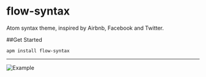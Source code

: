 # flow-syntax

Atom syntax theme, inspired by Airbnb, Facebook and Twitter.

##Get Started

 `apm install flow-syntax`
 
 ***
 

![Example](http://s32.postimg.org/ktxmjqakl/Skjermbilde_2016_05_08_kl_21_11_24.png)
